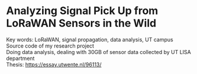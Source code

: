 # Analyzing Signal Pick Up from LoRaWAN Sensors in the Wild
Key words: LoRaWAN, signal propagation, data analysis, UT campus <br>
Source code of my research project <br>
Doing data analysis, dealing with 30GB of sensor data collected by UT LISA department <br>
Thesis: https://essay.utwente.nl/96113/ <br>


